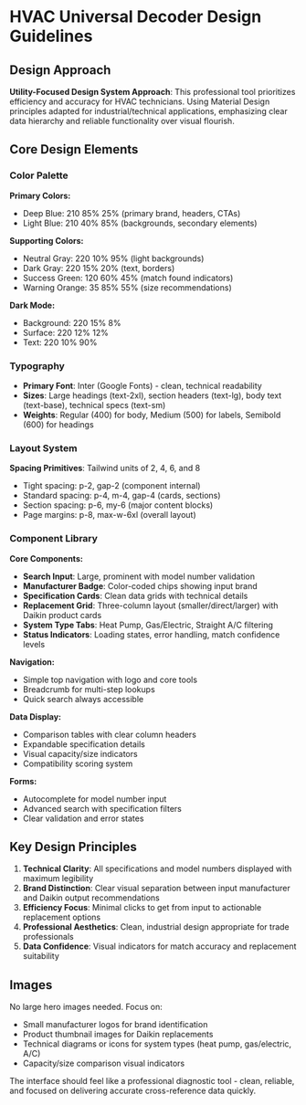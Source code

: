 # HVAC Universal Decoder Design Guidelines

## Design Approach
**Utility-Focused Design System Approach**: This professional tool prioritizes efficiency and accuracy for HVAC technicians. Using Material Design principles adapted for industrial/technical applications, emphasizing clear data hierarchy and reliable functionality over visual flourish.

## Core Design Elements

### Color Palette
**Primary Colors:**
- Deep Blue: 210 85% 25% (primary brand, headers, CTAs)
- Light Blue: 210 40% 85% (backgrounds, secondary elements)

**Supporting Colors:**
- Neutral Gray: 220 10% 95% (light backgrounds)
- Dark Gray: 220 15% 20% (text, borders)
- Success Green: 120 60% 45% (match found indicators)
- Warning Orange: 35 85% 55% (size recommendations)

**Dark Mode:**
- Background: 220 15% 8%
- Surface: 220 12% 12%
- Text: 220 10% 90%

### Typography
- **Primary Font**: Inter (Google Fonts) - clean, technical readability
- **Sizes**: Large headings (text-2xl), section headers (text-lg), body text (text-base), technical specs (text-sm)
- **Weights**: Regular (400) for body, Medium (500) for labels, Semibold (600) for headings

### Layout System
**Spacing Primitives**: Tailwind units of 2, 4, 6, and 8
- Tight spacing: p-2, gap-2 (component internal)
- Standard spacing: p-4, m-4, gap-4 (cards, sections)
- Section spacing: p-6, my-6 (major content blocks)
- Page margins: p-8, max-w-6xl (overall layout)

### Component Library

**Core Components:**
- **Search Input**: Large, prominent with model number validation
- **Manufacturer Badge**: Color-coded chips showing input brand
- **Specification Cards**: Clean data grids with technical details
- **Replacement Grid**: Three-column layout (smaller/direct/larger) with Daikin product cards
- **System Type Tabs**: Heat Pump, Gas/Electric, Straight A/C filtering
- **Status Indicators**: Loading states, error handling, match confidence levels

**Navigation:**
- Simple top navigation with logo and core tools
- Breadcrumb for multi-step lookups
- Quick search always accessible

**Data Display:**
- Comparison tables with clear column headers
- Expandable specification details
- Visual capacity/size indicators
- Compatibility scoring system

**Forms:**
- Autocomplete for model number input
- Advanced search with specification filters
- Clear validation and error states

## Key Design Principles

1. **Technical Clarity**: All specifications and model numbers displayed with maximum legibility
2. **Brand Distinction**: Clear visual separation between input manufacturer and Daikin output recommendations
3. **Efficiency Focus**: Minimal clicks to get from input to actionable replacement options
4. **Professional Aesthetics**: Clean, industrial design appropriate for trade professionals
5. **Data Confidence**: Visual indicators for match accuracy and replacement suitability

## Images
No large hero images needed. Focus on:
- Small manufacturer logos for brand identification
- Product thumbnail images for Daikin replacements
- Technical diagrams or icons for system types (heat pump, gas/electric, A/C)
- Capacity/size comparison visual indicators

The interface should feel like a professional diagnostic tool - clean, reliable, and focused on delivering accurate cross-reference data quickly.